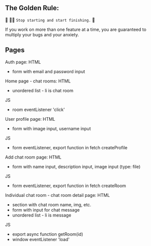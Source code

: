 ## The Golden Rule:

🦸 🦸‍♂️ `Stop starting and start finishing.` 🏁

If you work on more than one feature at a time, you are guaranteed to multiply your bugs and your anxiety.

## Pages

Auth page:
HTML

-   form with email and password input

Home page - chat rooms:
HTML

-   unordered list - li is chat room

JS

-   room eventListener 'click'

User profile page:
HTML

-   form with image input, username input

JS

-   form eventListener, export function in fetch createProfile

Add chat room page:
HTML

-   form with name input, description input, image input (type: file)

JS

-   form eventListener, export function in fetch createRoom

Individual chat room - chat room detail page:
HTML

-   section with chat room name, img, etc.
-   form with input for chat message
-   unordered list - li is message

JS

-   export async function getRoom(id)
-   window eventListener 'load'
